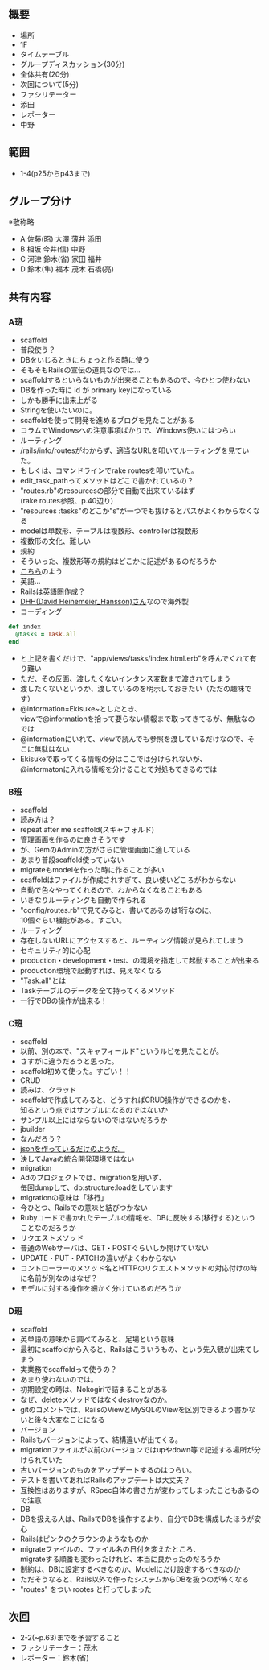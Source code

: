 概要
---

+ 場所
 + 1F
+ タイムテーブル
 + グループディスカッション(30分)
 + 全体共有(20分)
 + 次回について(5分)
+ ファシリテーター
 + 添田
+ レポーター
 + 中野

範囲
---
+ 1-4(p25からp43まで)

グループ分け
---
※敬称略
+ A 佐藤(昭) 大澤 薄井 添田
+ B 相坂 今井(信) 中野
+ C 河津 鈴木(省) 家田 福井
+ D 鈴木(隼) 福本 茂木 石橋(亮)

共有内容
---

### A班
+ scaffold
 + 普段使う？
 + DBをいじるときにちょっと作る時に使う
 + そもそもRailsの宣伝の道具なのでは…
 + scaffoldするといらないものが出来ることもあるので、今ひとつ使わない
 + DBを作った時に id が primary keyになっている
 + しかも勝手に出来上がる
 + Stringを使いたいのに。
 + scaffoldを使って開発を進めるブログを見たことがある
 + コラムでWindowsへの注意事項ばかりで、Windows使いにはつらい
+ ルーティング
 + /rails/info/routesがわからず、適当なURLを叩いてルーティングを見ていた。
 + もしくは、コマンドラインでrake routesを叩いていた。
 + edit_task_pathってメソッドはどこで書かれているの？
 + "routes.rb"のresourcesの部分で自動で出来ているはず<br>
   (rake routes参照、p.40辺り)
 + "resources :tasks"のどこか"s"が一つでも抜けるとパスがよくわからなくなる
 + modelは単数形、テーブルは複数形、controllerは複数形
 + 複数形の文化、難しい
+ 規約
 + そういった、複数形等の規約はどこかに記述があるのだろうか
 + [こちら](http://guides.rubyonrails.org/)のよう
 + 英語…
 + Railsは英語圏作成？
 + [DHH(David Heinemeier_Hansson)さん](https://twitter.com/dhh)なので海外製
+ コーディング

```Ruby
def index
  @tasks = Task.all
end
```
+ と上記を書くだけで、"app/views/tasks/index.html.erb"を呼んでくれて有り難い
 + ただ、その反面、渡したくないインタンス変数まで渡されてしまう
 + 渡したくないというか、渡しているのを明示しておきたい（ただの趣味です）
 + @information=Ekisuke~としたとき、<br>
   viewで@informationを拾って要らない情報まで取ってきてるが、無駄なのでは
 + @informationにいれて、viewで読んでも参照を渡しているだけなので、そこに無駄はない
 + Ekisukeで取ってくる情報の分はここでは分けられないが、<br>
   @informatonに入れる情報を分けることで対処もできるのでは

### B班
+ scaffold
 + 読み方は？
 + repeat after me scaffold(スキャフォルド)
 + 管理画面を作るのに良さそうです
 + が、GemのAdminの方がさらに管理画面に適している
 + あまり普段scaffold使っていない
 + migrateもmodelを作った時に作ることが多い
 + scaffoldはファイルが作成されすぎて、良い使いどころがわからない
 + 自動で色々やってくれるので、わからなくなることもある
 + いきなりルーティングも自動で作られる
 + "config/routes.rb"で見てみると、書いてあるのは1行なのに、<br>
   10個ぐらい機能がある。すごい。
+ ルーティング
 + 存在しないURLにアクセスすると、ルーティング情報が見られてしまう
 + セキュリティ的に心配
 + production・development・test、の環境を指定して起動することが出来る
 + production環境で起動すれば、見えなくなる
+ "Task.all"とは
 + Taskテーブルのデータを全て持ってくるメソッド
 + 一行でDBの操作が出来る！

### C班
+ scaffold
 + 以前、別の本で、"スキャフィールド"というルビを見たことが。
 + さすがに違うだろうと思った。
 + scaffold初めて使った。すごい！！
+ CRUD
 + 読みは、クラッド
 + scaffoldで作成してみると、どうすればCRUD操作ができるのかを、<br>
   知るという点ではサンプルになるのではないか
 + サンプル以上にはならないのではないだろうか
+ jbuilder
 + なんだろう？
 + [jsonを作っているだけのようだ。](https://github.com/rails/jbuilder)
 + 決してJavaの統合開発環境ではない
+ migration
 + Adのプロジェクトでは、migrationを用いず、<br>
   毎回dumpして、db:structure:loadをしています
 + migrationの意味は「移行」
 + 今ひとつ、Railsでの意味と結びつかない
 + Rubyコードで書かれたテーブルの情報を、DBに反映する(移行する)ということなのだろうか
+ リクエストメソッド
 + 普通のWebサーバは、GET・POSTぐらいしか開けていない
 + UPDATE・PUT・PATCHの違いがよくわからない
 + コントローラーのメソッド名とHTTPのリクエストメソッドの対応付けの時に名前が別なのはなぜ？
 + モデルに対する操作を細かく分けているのだろうか


### D班
+ scaffold
 + 英単語の意味から調べてみると、足場という意味
 + 最初にscaffoldから入ると、Railsはこういうもの、という先入観が出来てしまう
 + 実業務でscaffoldって使うの？
 + あまり使わないのでは。
 + 初期設定の時は、Nokogiriで詰まることがある
 + なぜ、deleteメソッドではなくdestroyなのか。
 + gitのコメントでは、RailsのViewとMySQLのViewを区別できるよう書かないと後々大変なことになる
+ バージョン
 + Railsもバージョンによって、結構違いが出てくる。
 + migrationファイルが以前のバージョンではupやdown等で記述する場所が分けられていた
 + 古いバージョンのものをアップデートするのはつらい。
 + テストを書いてあればRailsのアップデートは大丈夫？
 + 互換性はありますが、RSpec自体の書き方が変わってしまったこともあるので注意
+ DB
 + DBを扱える人は、RailsでDBを操作するより、自分でDBを構成したほうが安心
 + Railsはピンクのクラウンのようなものか
 + migrateファイルの、ファイル名の日付を変えたところ、<br>
   migrateする順番も変わったけれど、本当に良かったのだろうか
 + 制約は、DBに設定するべきなのか、Modelにだけ設定するべきなのか
 + ただそうなると、Rails以外で作ったシステムからDBを扱うのが怖くなる
+ "routes" をつい rootes と打ってしまった

次回
---

+ 2-2(~p.63)までを予習すること
+ ファシリテーター：茂木
+ レポーター：鈴木(省)